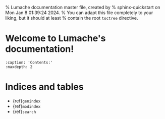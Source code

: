 % Lumache documentation master file, created by
% sphinx-quickstart on Mon Jan  8 01:39:24 2024.
% You can adapt this file completely to your liking, but it should at least
% contain the root `toctree` directive.

# Welcome to Lumache's documentation!

```{toctree}
:caption: 'Contents:'
:maxdepth: 2
```

# Indices and tables

- {ref}`genindex`
- {ref}`modindex`
- {ref}`search`
